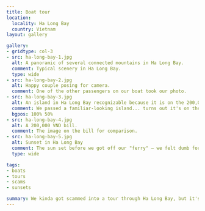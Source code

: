 ```yaml
---
title: Boat tour
location:
  locality: Ha Long Bay
  country: Vietnam
layout: gallery

gallery:
- gridtype: col-3
- src: ha-long-bay-1.jpg
  alt: A panoramic of several connected mountains in Ha Long Bay.
  comment: Typical scenery in Ha Long Bay.
  type: wide
- src: ha-long-bay-2.jpg
  alt: Happy couple posing for camera.
  comment: One of the other passengers on our boat took our photo.
- src: ha-long-bay-3.jpg
  alt: An island in Ha Long Bay recognizable because it is on the 200,000 VND bill.
  comment: We passed a familiar-looking island... turns out it's on the 200,000 bill!
  bgpos: 100% 50%
- src: ha-long-bay-4.jpg
  alt: A 200,000 VND bill.
  comment: The image on the bill for comparison.
- src: ha-long-bay-5.jpg
  alt: Sunset in Ha Long Bay
  comment: The sun set before we got off our "ferry" — we felt dumb for falling for it, but it was a really nice ride in the end.
  type: wide

tags:
- boats
- tours
- scams
- sunsets

summary: We kinda got scammed into a tour through Ha Long Bay, but it's a pretty nice place to be tricked into staying all afternoon.
---
```


